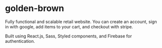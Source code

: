 # golden-brown

Fully functional and scalable retail website. You can create an account, sign in with google, add items to your cart, and checkout with stripe. 

Built using React.js, Sass, Styled components, and Firebase for authentication.
